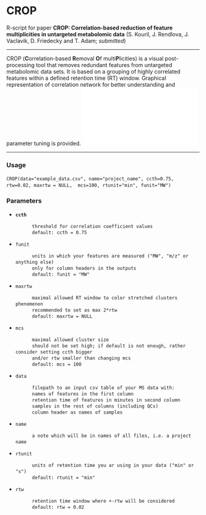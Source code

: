 # CROP
R-script for paper **CROP: Correlation-based reduction of feature multiplicities in untargeted metabolomic data** (S. Kouril, J. Rendlova, J. Vaclavik, D. Friedecky and T. Adam; *submitted*)
***

CROP (**C**orrelation-based **R**emoval **O**f multi**P**licities) is a visual post-processing tool that removes redundant features from untargeted metabolomic data sets. It is based on a grouping of highly correlated features within a defined retention time (RT) window. Graphical representation of correlation network for better understanding and parameter tuning is provided.
![CROPped example data - correlation network](example_data_CROPped_ccth_0.75_rtw+-0.02_correlation_network.pdf)
***

### Usage
```CROP(data="example_data.csv", name="project_name", ccth=0.75, rtw=0.02, maxrtw = NULL,  mcs=100, rtunit="min", funit="MW")```

### Parameters
* __`ccth`__

            threshold for correlation coefficient values
            default: ccth = 0.75

* `funit`
            
            units in which your features are measured ("MW", "m/z" or anything else)
            only for column headers in the outputs
            default: funit = "MW"

* `maxrtw`

            maximal allowed RT window to color stretched clusters phenomenon
            recommended to set as max 2*rtw
            default: maxrtw = NULL

* `mcs`

            maximal allowed cluster size
            should not be set high; if default is not enough, rather consider setting ccth bigger 
            and/or rtw smaller than changing mcs 
            default: mcs = 100

* `data`

            filepath to an input csv table of your MS data with:
            names of features in the first column            
            retention time of features in minutes in second column          
            samples in the rest of columns (including QCs)           
            column header as names of samples

* `name`

            a note which will be in names of all files, i.e. a project name

* `rtunit`  

            units of retention time you ar using in your data ("min" or "s")
            default: rtunit = "min"

* `rtw`     

            retention time window where +-rtw will be considered
            default: rtw = 0.02
